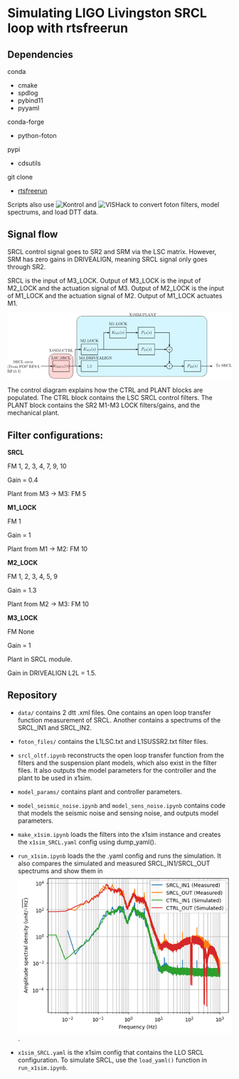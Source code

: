 # Simulating LIGO Livingston SRCL loop with rtsfreerun

## Dependencies

conda
- cmake
- spdlog
- pybind11
- pyyaml

conda-forge
- python-foton

pypi
- cdsutils

git clone
- [rtsfreerun](https://git.ligo.org/christopher.wipf/rtsfreerun.git)

Scripts also use ![Kontrol](https://github.com/terrencetec/kontrol) and
![VISHack](https://github.com/gw-vis/vishack) to convert foton filters,
model spectrums, and load DTT data.

## Signal flow

SRCL control signal goes to SR2 and SRM via the LSC matrix.
However, SRM has zero gains in DRIVEALIGN, meaning SRCL signal only goes through SR2.

SRCL is the input of M3_LOCK.
Output of M3_LOCK is the input of M2_LOCK and the actuation signal of M3.
Output of M2_LOCK is the input of M1_LOCK and the actuation signal of M2.
Output of M1_LOCK actuates M1.

![control_definition](control_definition.png)

The control diagram explains how the CTRL and PLANT blocks are populated.
The CTRL block contains the LSC SRCL control filters.
The PLANT block contains the SR2 M1-M3 LOCK filters/gains,
and the mechanical plant.

## Filter configurations:

**SRCL**

FM 1, 2, 3, 4, 7, 9, 10

Gain = 0.4

Plant from M3 -> M3: FM 5

**M1_LOCK**

FM 1

Gain = 1

Plant from M1 -> M2: FM 10

**M2_LOCK**

FM 1, 2, 3, 4, 5, 9

Gain = 1.3

Plant from M2 -> M3: FM 10

**M3_LOCK**

FM None

Gain = 1

Plant in SRCL module.

Gain in DRIVEALIGN L2L = 1.5.


## Repository

- `data/` contains 2 dtt .xml files.
One contains an open loop transfer function measurement of SRCL.
Another contains a spectrums of the SRCL_IN1 and SRCL_IN2.

- `foton_files/` contains the L1LSC.txt and L1SUSSR2.txt filter files.

- `srcl_oltf.ipynb` reconstructs the open loop transfer function from the
filters and the suspension plant models, which also exist in the filter files.
It also outputs the model parameters for the controller and the plant to be
used in x1sim.

- `model_params/` contains plant and controller parameters.
- `model_seismic_noise.ipynb` and `model_sens_noise.ipynb` contains code that
models the seismic noise and sensing noise, and outputs model parameters.
- `make_x1sim.ipynb` loads the filters into the x1sim instance and
creates the `x1sim_SRCL.yaml` config using dump_yaml().
- `run_x1sim.ipynb` loads the the .yaml config and runs the simulation.
It also compares the simulated and measured SRCL_IN1/SRCL_OUT spectrums and
show them in ![srcl_sim_in_out.png](srcl_sim_in_out.png).
- `x1sim_SRCL.yaml` is the x1sim config that contains the LLO SRCL configuration.
To simulate SRCL, use the `load_yaml()` function in `run_x1sim.ipynb`.
